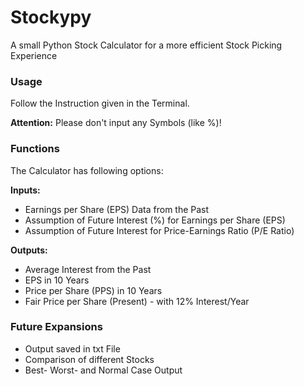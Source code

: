 # Stockypy
A small Python Stock Calculator for a more efficient Stock Picking Experience

### Usage

Follow the Instruction given in the Terminal.

**Attention:**
Please don't input any Symbols (like %)!


### Functions

The Calculator has following options:


**Inputs:**

  - Earnings per Share (EPS) Data from the Past
  - Assumption of Future Interest (%) for Earnings per Share (EPS)
  - Assumption of Future Interest for Price-Earnings Ratio (P/E Ratio)


**Outputs:**

  - Average Interest from the Past
  - EPS in 10 Years
  - Price per Share (PPS) in 10 Years
  - Fair Price per Share (Present) - with 12% Interest/Year


### Future Expansions

  - Output saved in txt File
  - Comparison of different Stocks
  - Best- Worst- and Normal Case Output
